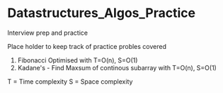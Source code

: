 # Datastructures_Algos_Practice
Interview prep and practice

Place holder to keep track of practice probles covered

1. Fibonacci Optimised with T=O(n), S=O(1)
2. Kadane's - Find Maxsum of continous subarray with T=O(n), S=O(1)

T = Time complexity
S = Space complexity

